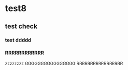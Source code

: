 # test8

## test check 

### test ddddd

### RRRRRRRRRRRR 

zzzzzzzz GGGGGGGGGGGGGGGG RRRRRRRRRRRRRRRRR
